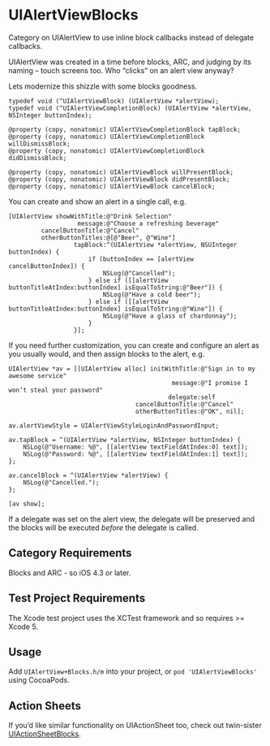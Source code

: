 UIAlertViewBlocks
=================

Category on UIAlertView to use inline block callbacks instead of delegate callbacks.

UIAlertView was created in a time before blocks, ARC, and judging by its naming – touch screens too. Who “clicks” on an alert view anyway?

Lets modernize this shizzle with some blocks goodness.

```objc
typedef void (^UIAlertViewBlock) (UIAlertView *alertView);
typedef void (^UIAlertViewCompletionBlock) (UIAlertView *alertView, NSInteger buttonIndex);

@property (copy, nonatomic) UIAlertViewCompletionBlock tapBlock;
@property (copy, nonatomic) UIAlertViewCompletionBlock willDismissBlock;
@property (copy, nonatomic) UIAlertViewCompletionBlock didDismissBlock;

@property (copy, nonatomic) UIAlertViewBlock willPresentBlock;
@property (copy, nonatomic) UIAlertViewBlock didPresentBlock;
@property (copy, nonatomic) UIAlertViewBlock cancelBlock;
```

You can create and show an alert in a single call, e.g.

```objc
[UIAlertView showWithTitle:@"Drink Selection"
                   message:@"Choose a refreshing beverage"
         cancelButtonTitle:@"Cancel"
         otherButtonTitles:@[@"Beer", @"Wine"]
                  tapBlock:^(UIAlertView *alertView, NSUInteger buttonIndex) {
                      if (buttonIndex == [alertView cancelButtonIndex]) {
                          NSLog(@"Cancelled");
                      } else if ([[alertView buttonTitleAtIndex:buttonIndex] isEqualToString:@"Beer"]) {
                          NSLog(@"Have a cold beer");
                      } else if ([[alertView buttonTitleAtIndex:buttonIndex] isEqualToString:@"Wine"]) {
                          NSLog(@"Have a glass of chardonnay");
                      }
                  }];
```

If you need further customization, you can create and configure an alert as you usually would, and then assign blocks to the alert, e.g.

```objc
UIAlertView *av = [[UIAlertView alloc] initWithTitle:@"Sign in to my awesome service"
                                             message:@"I promise I won’t steal your password"
                                            delegate:self
                                   cancelButtonTitle:@"Cancel"
                                   otherButtonTitles:@"OK", nil];

av.alertViewStyle = UIAlertViewStyleLoginAndPasswordInput;

av.tapBlock = ^(UIAlertView *alertView, NSInteger buttonIndex) {
    NSLog(@"Username: %@", [[alertView textFieldAtIndex:0] text]);
    NSLog(@"Password: %@", [[alertView textFieldAtIndex:1] text]);
};

av.cancelBlock = ^(UIAlertView *alertView) {
    NSLog(@"Cancelled.");
};

[av show];
```

If a delegate was set on the alert view, the delegate will be preserved and the blocks will be executed _before_ the delegate is called.

## Category Requirements

Blocks and ARC - so iOS 4.3 or later.

## Test Project Requirements

The Xcode test project uses the XCTest framework and so requires >= Xcode 5.

## Usage

Add `UIAlertView+Blocks.h/m` into your project, or `pod 'UIAlertViewBlocks'` using CocoaPods.

## Action Sheets

If you’d like similar functionality on UIActionSheet too, check out twin-sister [UIActionSheetBlocks](https://github.com/ryanmaxwell/UIActionSheetBlocks).